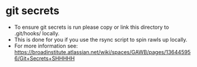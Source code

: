 # git secrets

* To ensure git secrets is run please copy or link this directory to .git/hooks/ locally.
* This is done for you if you use the rsync script to spin rawls up locally.
* For more information see: https://broadinstitute.atlassian.net/wiki/spaces/GAWB/pages/136445956/Git+Secrets+SHHHHH